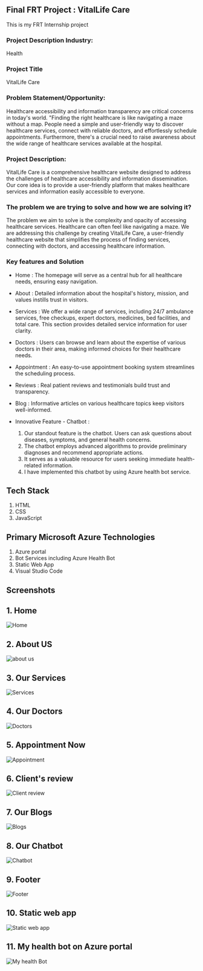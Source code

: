 
## Final FRT Project : VitalLife Care 
This is my FRT Internship project

### Project Description Industry: 

Health

### Project Title
VitalLife Care


### Problem Statement/Opportunity: 

Healthcare accessibility and information transparency are critical concerns in today's world. "Finding the right healthcare is like navigating a maze without a map. People need a simple and user-friendly way to discover healthcare services, connect with reliable doctors, and effortlessly schedule appointments. Furthermore, there's a crucial need to raise awareness about the wide range of healthcare services available at the hospital.

### Project Description: 
VitalLife Care is a comprehensive healthcare website designed to address the challenges of healthcare accessibility and information dissemination. Our core idea is to provide a user-friendly platform that makes healthcare services and information easily accessible to everyone.

### The problem we are trying to solve and how we are solving it? 
The problem we aim to solve is the complexity and opacity of accessing healthcare services. Healthcare can often feel like navigating a maze. We are addressing this challenge by creating VitalLife Care, a user-friendly healthcare website that simplifies the process of finding services, connecting with doctors, and accessing healthcare information.

### Key features and Solution

- Home : The homepage will serve as a central hub for all healthcare needs, ensuring easy navigation.
- About : Detailed information about the hospital's history, mission, and values instills trust in visitors.
- Services : We offer a wide range of services, including 24/7 ambulance services, free checkups, expert doctors, medicines, bed facilities, and total care. This section provides detailed service information for user clarity.
- Doctors : Users can browse and learn about the expertise of various doctors in their area, making informed choices for their healthcare needs.
- Appointment : An easy-to-use appointment booking system streamlines the scheduling process.
- Reviews : Real patient reviews and testimonials build trust and transparency.
- Blog : Informative articles on various healthcare topics keep visitors well-informed.

- Innovative Feature - Chatbot : 
  1. Our standout feature is the chatbot. Users can ask questions about diseases, symptoms, and general health concerns. 
  2. The chatbot employs advanced algorithms to provide preliminary diagnoses and recommend appropriate actions. 
  3. It serves as a valuable resource for users seeking immediate health-related information.
  4. I have implemented this chatbot by using Azure health bot service.

## Tech Stack

1. HTML 
2. CSS 
3. JavaScript 


## Primary Microsoft Azure Technologies

1. Azure portal
2. Bot Services including Azure Health Bot
3. Static Web App
4. Visual Studio Code 



## Screenshots

## 1. Home 
![Home](https://github.com/pisaltejas/finalproject/assets/137098887/2edb6b30-cc62-4e0c-a22d-8c1e021b0364)

## 2. About US
![about us](https://github.com/pisaltejas/finalproject/assets/137098887/84e97ad9-8c4c-4ca1-94d3-1f5b606bdb54)

## 3. Our Services 
![Services](https://github.com/pisaltejas/finalproject/assets/137098887/09ec709f-98a1-4051-8814-398548e81190)

## 4. Our Doctors
![Doctors](https://github.com/pisaltejas/finalproject/assets/137098887/fbe65891-d787-4440-a3e9-fb46a6f1cde9)

## 5. Appointment Now 
![Appointment](https://github.com/pisaltejas/finalproject/assets/137098887/76e90f52-48f8-4499-8464-cc9f9cd22285)

## 6. Client's review
![Client review](https://github.com/pisaltejas/finalproject/assets/137098887/c32eb60e-71cb-4e62-8a26-7e61c298e7ee)

## 7. Our Blogs
![Blogs](https://github.com/pisaltejas/finalproject/assets/137098887/3459f140-2fd4-4420-a166-bad60e0e32a2)

## 8. Our Chatbot
![Chatbot](https://github.com/pisaltejas/finalproject/assets/137098887/9f2592e5-ab74-4cf1-9097-bcbd9b7b3640)

## 9. Footer
![Footer](https://github.com/pisaltejas/finalproject/assets/137098887/f73d0d57-6a4d-4f9b-8304-3503d4bb67dd)

## 10. Static web app 
![Static web app](https://github.com/pisaltejas/finalproject/assets/137098887/5b2aa18c-41fc-4806-9d57-e2f770911eca)

## 11. My health bot on Azure portal

![My health Bot](https://github.com/pisaltejas/finalproject/assets/137098887/f11919d0-3b61-4921-864e-79b68e41ad46)






